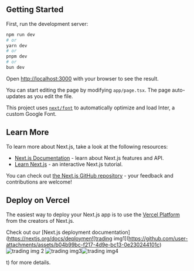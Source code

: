 ## Getting Started

First, run the development server:

```bash
npm run dev
# or
yarn dev
# or
pnpm dev
# or
bun dev
```

Open [http://localhost:3000](http://localhost:3000) with your browser to see the result.

You can start editing the page by modifying `app/page.tsx`. The page auto-updates as you edit the file.

This project uses [`next/font`](https://nextjs.org/docs/basic-features/font-optimization) to automatically optimize and load Inter, a custom Google Font.

## Learn More

To learn more about Next.js, take a look at the following resources:

- [Next.js Documentation](https://nextjs.org/docs) - learn about Next.js features and API.
- [Learn Next.js](https://nextjs.org/learn) - an interactive Next.js tutorial.

You can check out [the Next.js GitHub repository](https://github.com/vercel/next.js/) - your feedback and contributions are welcome!

## Deploy on Vercel

The easiest way to deploy your Next.js app is to use the [Vercel Platform](https://vercel.com/new?utm_medium=default-template&filter=next.js&utm_source=create-next-app&utm_campaign=create-next-app-readme) from the creators of Next.js.

Check out our [Next.js deployment documentation](https://nextjs.org/docs/deploymen![trading img1](https://github.com/user-attachments/assets/b04b99bc-f217-4d9e-bc13-0e230244101c)![trading img 2](https://github.com/user-attachments/assets/59bf6c0b-4bc1-45e2-95c7-c0b82ebcbae9)
![trading img3](https://github.com/user-attachments/assets/d68d0f21-8799-4e3b-9d95-d74494158c35)![trading img4](https://github.com/user-attachments/assets/cdfa2e69-14aa-4f1a-819f-21f884986d94)


t) for more details.

